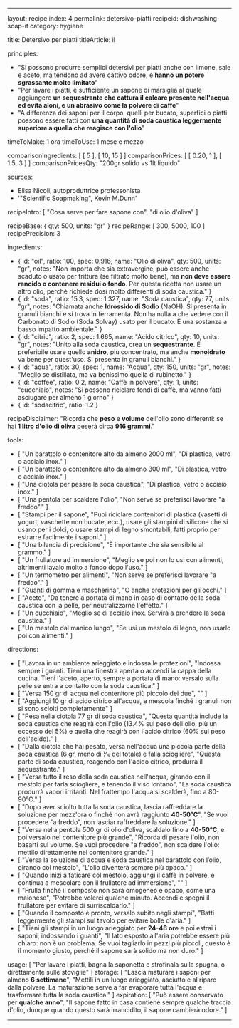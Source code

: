 ---

layout: recipe
index: 4
permalink: detersivo-piatti
recipeid: dishwashing-soap-it
category: hygiene

title: Detersivo per piatti
titleArticle: il

principles:
  - "Si possono produrre semplici detersivi per piatti anche con limone, sale e aceto, ma tendono ad avere cattivo odore, e <strong>hanno un potere sgrassante molto limitato</strong>"
  - "Per lavare i piatti, è sufficiente un sapone di marsiglia al quale aggiungere <strong>un sequestrante che cattura il calcare presente nell'acqua ed evita aloni, e un abrasivo come la polvere di caffè</strong>"
  - "A differenza dei saponi per il corpo, quelli per bucato, superfici o piatti possono essere fatti con <strong>una quantità di soda caustica leggermente superiore a quella che reagisce con l'olio</strong>"

timeToMake: 1 ora
timeToUse: 1 mese e mezzo

comparisonIngredients: [ [ 5 ], [ 10, 15 ] ]
comparisonPrices: [ [ 0.20, 1 ], [ 1.5, 3 ] ]
comparisonPricesQty: "200gr solido vs 1lt liquido"

sources:
  - Elisa Nicoli, autoproduttrice professonista
  - '"Scientific Soapmaking", Kevin M.Dunn'

recipeIntro: [ "Cosa serve per fare sapone con", "di olio d'oliva" ]

recipeBase: { qty: 500, units: "gr" }
recipeRange: [ 300, 5000, 100 ]
recipePrecision: 3

ingredients:
  - { id: "oil",
      ratio: 100,
      spec: 0.916,
      name: "Olio di oliva",
      qty: 500,
      units: "gr",
      notes: "Non importa che sia extravergine, può essere anche scaduto o usato per frittura (se filtrato molto bene), ma <strong>non deve essere rancido o contenere residui o fondo</strong>. Per questa ricetta non usare un altro olio, perché richiede dosi molto differenti di soda caustica." }
  - { id: "soda",
      ratio: 15.3,
      spec: 1.327,
      name: "Soda caustica",
      qty: 77,
      units: "gr",
      notes: "Chiamata anche <strong>Idrossido di Sodio</strong> (NaOH). Si presenta in granuli bianchi e si trova in ferramenta. Non ha nulla a che vedere con il Carbonato di Sodio (Soda Solvay) usato per il bucato. È una sostanza a basso impatto ambientale." }
  - { id: "citric",
      ratio: 2,
      spec: 1.665,
      name: "Acido citrico",
      qty: 10,
      units: "gr",
      notes: "Unito alla soda caustica, crea un <strong>sequestrante</strong>. È preferibile usare quello <strong>anidro</strong>, più concentrato, ma anche <strong>monoidrato</strong> va bene per quest'uso. Si presenta in granuli bianchi." }
  - { id: "aqua",
      ratio: 30,
      spec: 1,
      name: "Acqua",
      qty: 150,
      units: "gr",
      notes: "Meglio se distillata, ma va benissimo quella di rubinetto." }
  - { id: "coffee",
      ratio: 0.2,
      name: "Caffè in polvere",
      qty: 1,
      units: "cucchia<span data-plural='coffee.io-i'>io</span>",
      notes: "Si possono riciclare fondi di caffè, ma vanno fatti asciugare per almeno 1 giorno" }
  - { id: "sodacitric",
      ratio: 1.2 }

recipeDisclaimer: "Ricorda che <strong>peso</strong> e <strong>volume</strong> dell'olio sono differenti: se hai <strong>1 litro d'olio di oliva</strong> peserà circa <strong>916 grammi</strong>."

tools:
  - [ "Un barattolo o contenitore alto da almeno <span class='qtyspan'><span data-qty='volume.oil' data-mult='2' data-prec='1'>2000</span> ml</span>", "Di plastica, vetro o acciaio inox." ]
  - [ "Un barattolo o contenitore alto da almeno <span class='qtyspan'><span data-qty='volume.aqua' data-mult='2' data-prec='1'>300</span> ml</span>", "Di plastica, vetro o acciaio inox." ]
  - [ "Una ciotola per pesare la soda caustica", "Di plastica, vetro o acciaio inox." ]
  - [ "Una pentola per scaldare l'olio", "Non serve se preferisci lavorare &quot;a freddo&quot;." ]
  - [ "Stampi per il sapone", "Puoi riciclare contenitori di plastica (vasetti di yogurt, vaschette non bucate, ecc.), usare gli stampini di silicone che si usano per i dolci, o usare stampi di legno smontabili, fatti proprio per estrarre facilmente i saponi." ]
  - [ "Una bilancia di precisione", "È importante che sia sensibile al grammo." ]
  - [ "Un frullatore ad immersione", "Meglio se poi non lo usi con alimenti, altrimenti lavalo molto a fondo dopo l'uso." ]
  - [ "Un termometro per alimenti", "Non serve se preferisci lavorare &quot;a freddo&quot;." ]
  - [ "Guanti di gomma e mascherina", "O anche protezioni per gli occhi." ]
  - [ "Aceto", "Da tenere a portata di mano in caso di contatto della soda caustica con la pelle, per neutralizzarne l'effetto." ]
  - [ "Un cucchiaio", "Meglio se di acciaio inox. Servirà a prendere la soda caustica." ]
  - [ "Un mestolo dal manico lungo", "Se usi un mestolo di legno, non usarlo poi con alimenti." ]

directions:
  - [ "Lavora in un ambiente arieggiato e indossa le protezioni", "Indossa sempre i guanti. Tieni una finestra aperta o accendi la cappa della cucina. Tieni l'aceto, aperto, sempre a portata di mano: versalo sulla pelle se entra a contatto con la soda caustica." ]
  - [ "Versa <span class='qtyspan'><span data-qty='aqua'>150</span> gr</span> di acqua nel contenitore più piccolo dei due", "" ]
  - [ "Aggiungi <span class='qtyspan'><span data-qty='citric'>10</span> gr</span> di acido citrico all'acqua, e mescola finché i granuli non si sono sciolti completamente" ]
  - [ "Pesa nella ciotola <span class='qtyspan'><span data-qty='soda'>77</span> gr</span> di soda caustica", "Questa quantità include la soda caustica che reagirà con l'olio (13.4% sul peso dell'olio, più un eccesso del 5%) e quella che reagirà con l'acido citrico (60% sul peso dell'acido)." ]
  - [ "Dalla ciotola che hai pesato, versa nell'acqua una piccola parte della soda caustica (<span class='qtyspan'><span data-qty='sodacitric'>6</span> gr</span>, meno di &#8530; del totale) e falla sciogliere", "Questa parte di soda caustica, reagendo con l'acido citrico, produrrà il sequestrante." ]
  - [ "Versa tutto il reso della soda caustica nell'acqua, girando con il mestolo per farla sciogliere, e tenendo il viso lontano", "La soda caustica produrrà vapori irritanti. Nel frattempo l'acqua si scalderà, fino a 80-90°C." ]
  - [ "Dopo aver sciolto tutta la soda caustica, lascia raffreddare la soluzione per mezz'ora o finché non avrà raggiunto <strong>40-50°C</strong>", "Se vuoi procedere &quot;a freddo&quot;, non lasciar raffreddare la soluzione." ]
  - [ "Versa nella pentola <span class='qtyspan'><span data-qty='oil'>500</span> gr</span> di olio d'oliva, scaldalo fino a <strong>40-50°C</strong>, e poi versalo nel contenitore più grande", "Ricorda di pesare l'olio, non basarti sul volume. Se vuoi procedere &quot;a freddo&quot;, non scaldare l'olio: mettilo direttamente nel contenitore grande." ]
  - [ "Versa la soluzione di acqua e soda caustica nel barattolo con l’olio, girando col mestolo", "L'olio diventerà sempre più opaco." ]
  - [ "Quando inizi a faticare col mestolo, aggiungi il caffè in polvere, e continua a mescolare con il frullatore ad immersione", "" ]
  - [ "Frulla finché il composto non sarà omogeneo e opaco, come una maionese", "Potrebbe volerci qualche minuto. Accendi e spegni il frullatore per evitare di surriscaldarlo." ]
  - [ "Quando il composto è pronto, versalo subito negli stampi", "Batti leggermente gli stampi sul tavolo per evitare bolle d'aria." ]
  - [ "Tieni gli stampi in un luogo arieggiato per <strong>24-48 ore</strong> e poi estrai i saponi, indossando i guanti", "Il lato esposto all'aria potrebbe essere  più chiaro: non è un problema. Se vuoi tagliarlo in pezzi più piccoli, questo è il momento giusto, perché il sapone sarà solido ma non duro." ]

usage: [ "Per lavare i piatti, bagna la saponetta e strofinala sulla spugna, o direttamente sulle stoviglie" ]
storage: [ "Lascia maturare i saponi per almeno <strong>6 settimane</strong>", "Mettili in un luogo arieggiato, asciutto e al riparo dalla polvere. La maturazione serve a far evaporare tutta l'acqua e trasformare tutta la soda caustica." ]
expiration: [ "Può essere conservato per <strong>qualche anno</strong>", "Il sapone fatto in casa contiene sempre qualche traccia d'olio, dunque quando questo sarà irrancidito, il sapone cambierà odore." ]

---